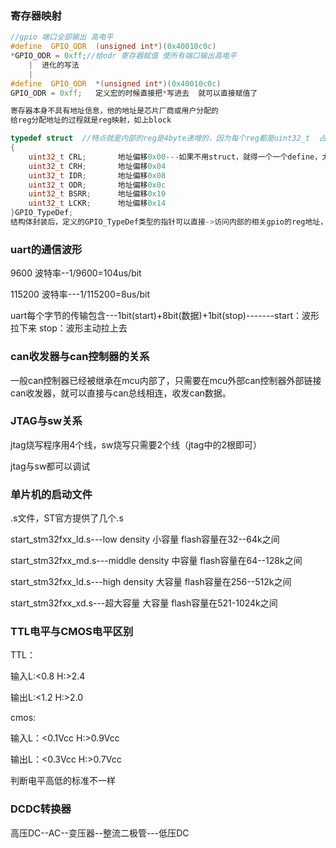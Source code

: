 ### 寄存器映射

```c
//gpio 端口全部输出 高电平
#define  GPIO_ODR  (unsigned int*)(0x40010c0c)
*GPIO_ODR = 0xff;//给odr 寄存器赋值 使所有端口输出高电平
	|  进化的写法
	|
#define  GPIO_ODR  *(unsigned int*)(0x40010c0c)
GPIO_ODR = 0xff;   定义宏的时候直接把*写进去  就可以直接赋值了
```

```c
寄存器本身不具有地址信息，他的地址是芯片厂商或用户分配的
给reg分配地址的过程就是reg映射，如上block
```

```c
typedef struct  //特点就是内部的reg是4byte递增的，因为每个reg都是uint32_t  占4byte
{
    uint32_t CRL;		地址偏移0x00---如果不用struct，就得一个一个define，太麻烦了
    uint32_t CRH;		地址偏移0x04
    uint32_t IDR;		地址偏移0x08
    uint32_t ODR;		地址偏移0x0c
    uint32_t BSRR;		地址偏移0x10
    uint32_t LCKR;		地址偏移0x14
}GPIO_TypeDef;
结构体封装后，定义的GPIO_TypeDef类型的指针可以直接->访问内部的相关gpio的reg地址，而且地址是4 byte递增的，不需要一个一个去define了
```



### uart的通信波形

9600 波特率--1/9600=104us/bit

115200 波特率---1/115200=8us/bit

uart每个字节的传输包含---1bit(start)+8bit(数据)+1bit(stop)-------start：波形拉下来  stop：波形主动拉上去



### can收发器与can控制器的关系

一般can控制器已经被继承在mcu内部了，只需要在mcu外部can控制器外部链接can收发器，就可以直接与can总线相连，收发can数据。



### JTAG与sw关系
jtag烧写程序用4个线，sw烧写只需要2个线（jtag中的2根即可）

jtag与sw都可以调试



### 单片机的启动文件

.s文件，ST官方提供了几个.s

start_stm32fxx_ld.s---low density  			小容量  flash容量在32--64k之间

start_stm32fxx_md.s---middle density  	中容量  flash容量在64--128k之间

start_stm32fxx_ld.s---high  density  		  大容量  flash容量在256--512k之间

start_stm32fxx_xd.s---超大容量  		  大容量  flash容量在521-1024k之间



### TTL电平与CMOS电平区别

TTL：

输入L:<0.8   H:>2.4

输出L:<1.2    H:>2.0

cmos:

输入L：<0.1Vcc   H:>0.9Vcc

输出L：<0.3Vcc   H:>0.7Vcc

判断电平高低的标准不一样



### DCDC转换器

高压DC--AC--变压器--整流二极管---低压DC



